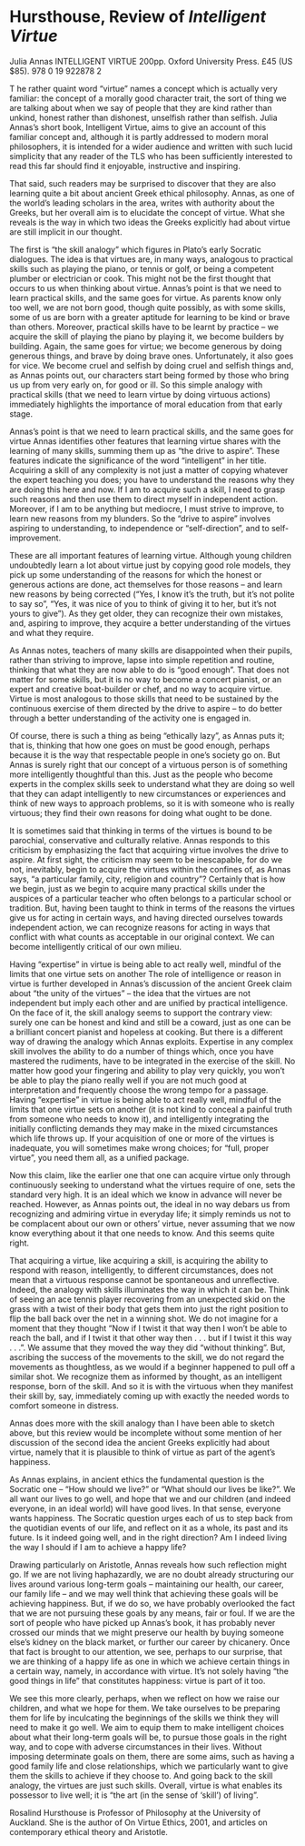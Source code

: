 # Hursthouse, Review of *Intelligent Virtue* #

Julia Annas 
INTELLIGENT VIRTUE 
200pp. Oxford University Press. £45 (US $85). 
978 0 19 922878 2


T he rather quaint word “virtue” names a concept which is actually very familiar: the concept of a morally good character trait, the sort of thing we are talking about when we say of people that they are kind rather than unkind, honest rather than dishonest, unselfish rather than selfish. Julia Annas’s short book, Intelligent Virtue, aims to give an account of this familiar concept and, although it is partly addressed to modern moral philosophers, it is intended for a wider audience and written with such lucid simplicity that any reader of the TLS who has been sufficiently interested to read this far should find it enjoyable, instructive and inspiring.

That said, such readers may be surprised to discover that they are also learning quite a bit about ancient Greek ethical philosophy. Annas, as one of the world’s leading scholars in the area, writes with authority about the Greeks, but her overall aim is to elucidate the concept of virtue. What she reveals is the way in which two ideas the Greeks explicitly had about virtue are still implicit in our thought.

The first is “the skill analogy” which figures in Plato’s early Socratic dialogues. The idea is that virtues are, in many ways, analogous to practical skills such as playing the piano, or tennis or golf, or being a competent plumber or electrician or cook. This might not be the first thought that occurs to us when thinking about virtue. Annas’s point is that we need to learn practical skills, and the same goes for virtue. As parents know only too well, we are not born good, though quite possibly, as with some skills, some of us are born with a greater aptitude for learning to be kind or brave than others. Moreover, practical skills have to be learnt by practice – we acquire the skill of playing the piano by playing it, we become builders by building. Again, the same goes for virtue; we become generous by doing generous things, and brave by doing brave ones. Unfortunately, it also goes for vice. We become cruel and selfish by doing cruel and selfish things and, as Annas points out, our characters start being formed by those who bring us up from very early on, for good or ill. So this simple analogy with practical skills (that we need to learn virtue by doing virtuous actions) immediately highlights the importance of moral education from that early stage.

Annas’s point is that we need to learn practical skills, and the same goes for virtue
Annas identifies other features that learning virtue shares with the learning of many skills, summing them up as “the drive to aspire”. These features indicate the significance of the word “intelligent” in her title. Acquiring a skill of any complexity is not just a matter of copying whatever the expert teaching you does; you have to understand the reasons why they are doing this here and now. If I am to acquire such a skill, I need to grasp such reasons and then use them to direct myself in independent action. Moreover, if I am to be anything but mediocre, I must strive to improve, to learn new reasons from my blunders. So the “drive to aspire” involves aspiring to understanding, to independence or “self-direction”, and to self-improvement.

These are all important features of learning virtue. Although young children undoubtedly learn a lot about virtue just by copying good role models, they pick up some understanding of the reasons for which the honest or generous actions are done, act themselves for those reasons – and learn new reasons by being corrected (“Yes, I know it’s the truth, but it’s not polite to say so”, “Yes, it was nice of you to think of giving it to her, but it’s not yours to give”). As they get older, they can recognize their own mistakes, and, aspiring to improve, they acquire a better understanding of the virtues and what they require.

As Annas notes, teachers of many skills are disappointed when their pupils, rather than striving to improve, lapse into simple repetition and routine, thinking that what they are now able to do is “good enough”. That does not matter for some skills, but it is no way to become a concert pianist, or an expert and creative boat-builder or chef, and no way to acquire virtue. Virtue is most analogous to those skills that need to be sustained by the continuous exercise of them directed by the drive to aspire – to do better through a better understanding of the activity one is engaged in.

Of course, there is such a thing as being “ethically lazy”, as Annas puts it; that is, thinking that how one goes on must be good enough, perhaps because it is the way that respectable people in one’s society go on. But Annas is surely right that our concept of a virtuous person is of something more intelligently thoughtful than this. Just as the people who become experts in the complex skills seek to understand what they are doing so well that they can adapt intelligently to new circumstances or experiences and think of new ways to approach problems, so it is with someone who is really virtuous; they find their own reasons for doing what ought to be done.

It is sometimes said that thinking in terms of the virtues is bound to be parochial, conservative and culturally relative. Annas responds to this criticism by emphasizing the fact that acquiring virtue involves the drive to aspire. At first sight, the criticism may seem to be inescapable, for do we not, inevitably, begin to acquire the virtues within the confines of, as Annas says, “a particular family, city, religion and country”? Certainly that is how we begin, just as we begin to acquire many practical skills under the auspices of a particular teacher who often belongs to a particular school or tradition. But, having been taught to think in terms of the reasons the virtues give us for acting in certain ways, and having directed ourselves towards independent action, we can recognize reasons for acting in ways that conflict with what counts as acceptable in our original context. We can become intelligently critical of our own milieu.

Having “expertise” in virtue is being able to act really well, mindful of the limits that one virtue sets on another
The role of intelligence or reason in virtue is further developed in Annas’s discussion of the ancient Greek claim about “the unity of the virtues” – the idea that the virtues are not independent but imply each other and are unified by practical intelligence. On the face of it, the skill analogy seems to support the contrary view: surely one can be honest and kind and still be a coward, just as one can be a brilliant concert pianist and hopeless at cooking. But there is a different way of drawing the analogy which Annas exploits. Expertise in any complex skill involves the ability to do a number of things which, once you have mastered the rudiments, have to be integrated in the exercise of the skill. No matter how good your fingering and ability to play very quickly, you won’t be able to play the piano really well if you are not much good at interpretation and frequently choose the wrong tempo for a passage. Having “expertise” in virtue is being able to act really well, mindful of the limits that one virtue sets on another (it is not kind to conceal a painful truth from someone who needs to know it), and intelligently integrating the initially conflicting demands they may make in the mixed circumstances which life throws up. If your acquisition of one or more of the virtues is inadequate, you will sometimes make wrong choices; for “full, proper virtue”, you need them all, as a unified package.

Now this claim, like the earlier one that one can acquire virtue only through continuously seeking to understand what the virtues require of one, sets the standard very high. It is an ideal which we know in advance will never be reached. However, as Annas points out, the ideal in no way debars us from recognizing and admiring virtue in everyday life; it simply reminds us not to be complacent about our own or others’ virtue, never assuming that we now know everything about it that one needs to know. And this seems quite right.

That acquiring a virtue, like acquiring a skill, is acquiring the ability to respond with reason, intelligently, to different circumstances, does not mean that a virtuous response cannot be spontaneous and unreflective. Indeed, the analogy with skills illuminates the way in which it can be. Think of seeing an ace tennis player recovering from an unexpected skid on the grass with a twist of their body that gets them into just the right position to flip the ball back over the net in a winning shot. We do not imagine for a moment that they thought “Now if I twist it that way then I won’t be able to reach the ball, and if I twist it that other way then . . . but if I twist it this way . . .”. We assume that they moved the way they did “without thinking”. But, ascribing the success of the movements to the skill, we do not regard the movements as thoughtless, as we would if a beginner happened to pull off a similar shot. We recognize them as informed by thought, as an intelligent response, born of the skill. And so it is with the virtuous when they manifest their skill by, say, immediately coming up with exactly the needed words to comfort someone in distress.

Annas does more with the skill analogy than I have been able to sketch above, but this review would be incomplete without some mention of her discussion of the second idea the ancient Greeks explicitly had about virtue, namely that it is plausible to think of virtue as part of the agent’s happiness.

As Annas explains, in ancient ethics the fundamental question is the Socratic one – “How should we live?” or “What should our lives be like?”. We all want our lives to go well, and hope that we and our children (and indeed everyone, in an ideal world) will have good lives. In that sense, everyone wants happiness. The Socratic question urges each of us to step back from the quotidian events of our life, and reflect on it as a whole, its past and its future. Is it indeed going well, and in the right direction? Am I indeed living the way I should if I am to achieve a happy life?

Drawing particularly on Aristotle, Annas reveals how such reflection might go. If we are not living haphazardly, we are no doubt already structuring our lives around various long-term goals – maintaining our health, our career, our family life – and we may well think that achieving these goals will be achieving happiness. But, if we do so, we have probably overlooked the fact that we are not pursuing these goals by any means, fair or foul. If we are the sort of people who have picked up Annas’s book, it has probably never crossed our minds that we might preserve our health by buying someone else’s kidney on the black market, or further our career by chicanery. Once that fact is brought to our attention, we see, perhaps to our surprise, that we are thinking of a happy life as one in which we achieve certain things in a certain way, namely, in accordance with virtue. It’s not solely having “the good things in life” that constitutes happiness: virtue is part of it too.

We see this more clearly, perhaps, when we reflect on how we raise our children, and what we hope for them. We take ourselves to be preparing them for life by inculcating the beginnings of the skills we think they will need to make it go well. We aim to equip them to make intelligent choices about what their long-term goals will be, to pursue those goals in the right way, and to cope with adverse circumstances in their lives. Without imposing determinate goals on them, there are some aims, such as having a good family life and close relationships, which we particularly want to give them the skills to achieve if they choose to. And going back to the skill analogy, the virtues are just such skills. Overall, virtue is what enables its possessor to live well; it is “the art (in the sense of ‘skill’) of living”.


Rosalind Hursthouse is Professor of Philosophy at the University of Auckland. She is the author of On Virtue Ethics, 2001, and articles on contemporary ethical theory and Aristotle.